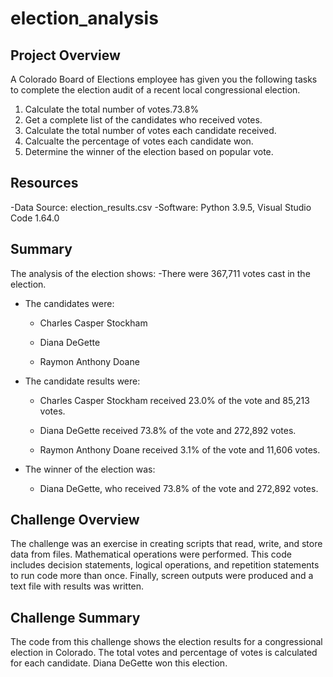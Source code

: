 # election_analysis

## Project Overview
A Colorado Board of Elections employee has given you the following tasks to complete the election audit of a recent local congressional election.

1. Calculate the total number of votes.73.8%
2. Get a complete list of the candidates who received votes.
3. Calculate the total number of votes each candidate received.
4. Calcualte the percentage of votes each candidate won.
5. Determine the winner of the election based on popular vote.

## Resources
-Data Source: election_results.csv
-Software: Python 3.9.5, Visual Studio Code 1.64.0

## Summary
The analysis of the election shows: 
-There were 367,711 votes cast in the election.

- The candidates were:

  - Charles Casper Stockham

  - Diana DeGette
  
  - Raymon Anthony Doane

- The candidate results were: 

  - Charles Casper Stockham received 23.0% of the vote and 85,213 votes.
  
  - Diana DeGette received 73.8% of the vote and 272,892 votes.
  
  - Raymon Anthony Doane received 3.1% of the vote and 11,606 votes.
  
- The winner of the election was: 

  - Diana DeGette, who received 73.8% of the vote and 272,892 votes.

## Challenge Overview
The challenge was an exercise in creating scripts that read, write, and store data from files. Mathematical operations were performed. This code includes decision statements, logical operations, and repetition statements to run code more than once. Finally, screen outputs were produced and a text file with results was written.

## Challenge Summary
The code from this challenge shows the election results for a congressional election in Colorado. The total votes and percentage of votes is calculated for each candidate. Diana DeGette won this election.
